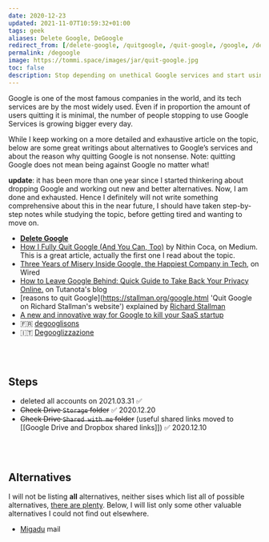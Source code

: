```yaml
---
date: 2020-12-23
updated: 2021-11-07T10:59:32+01:00
tags: geek
aliases: Delete Google, DeGoogle
redirect_from: [/delete-google, /quitgoogle, /quit-google, /google, /de-google, /ungoogle]
permalink: /degoogle
image: https://tommi.space/images/jar/quit-google.jpg
toc: false
description: Stop depending on unethical Google services and start using healthier, often even better, alternatives
---
```

Google is one of the most famous companies in the world, and its tech services are by the most widely used. Even if in proportion the amount of users quitting it is minimal, the number of people stopping to use Google Services is growing bigger every day.

While I keep working on a more detailed and exhaustive article on the topic, below are some great writings about alternatives to Google’s services and about the reason why quitting Google is not nonsense. Note: quitting Google does not mean being against Google no matter what!

<div class='yellow box'>
	<b>update</b>: it has been more than one year since I started thinkering about dropping Google and working out new and better alternatives. Now, I am done and exhausted. Hence I definitely will not write something comprehensive about this in the near future, I should have taken step-by-step notes while studying the topic, before getting tired and wanting to move on.
</div>

- [**Delete Google**](https://deletegoogle.com 'deletegoogle.com')
- [How I Fully Quit Google \(And You Can, Too\)](https://medium.com/s/story/how-i-fully-quit-google-and-you-can-too-4c2f3f85793a 'How I Fully Quit Google \(And You Can, Too\) by Nithin Coca') by Nithin Coca, on Medium.\
This is a great article, actually the first one I read about the topic.
- [Three Years of Misery Inside Google, the Happiest Company in Tech](https://www.wired.com/story/inside-google-three-years-misery-happiest-company-tech/ 'Three Years of Misery Inside Google, the Happiest Company in Tech on Wired'), on Wired
- [How to Leave Google Behind: Quick Guide to Take Back Your Privacy Online.](https://tutanota.com/blog/posts/how-to-leave-google-gmail/ 'How to Leave Google Behind: Quick Guide to Take Back Your Privacy Online by Tutanota') on Tutanota's blog
- [reasons to quit Google](https://stallman.org/google.html 'Quit Google on Richard Stallman's website') explained by [Richard Stallman]
- [A new and innovative way for Google to kill your SaaS startup](https://gomox.medium.com/google-safe-browsing-can-kill-your-startup-7d73c474b98d 'A new and innovative way for Google to kill your SaaS startup')
- 🇫🇷 [degooglisons](https://degooglisons-internet.org/en/ 'Une vie sans Google')
- 🇮🇹 [Degooglizzazione](https://devol.it/it/degooglizzazione 'Degooglizzazione')

<br>
<br>

## Steps

- deleted all accounts on 2021.03.31 ✅
- ~~Check Drive `Storage` folder~~ ✅ 2020.12.20
- ~~Check Drive `Shared with me` folder~~ (useful shared links moved to [[Google Drive and Dropbox shared links]]) ✅ 2020\.12\.10

<br>
<br>

## Alternatives

I will not be listing **all** alternatives, neither sises which list all of possible alternatives, <u>there are plenty</u>. Below, I will list only some other valuable alternatives I could not find out elsewhere.

- [Migadu](https://www.migadu.com/ 'Migadu') mail

[Richard Stallman]: https://stallman.org 'Richard Stallman'